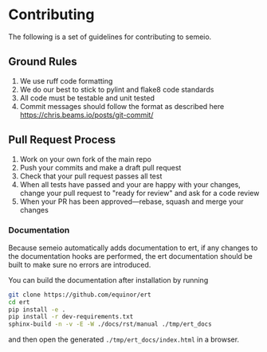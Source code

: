 # Contributing

The following is a set of guidelines for contributing to semeio.

## Ground Rules

1. We use ruff code formatting
1. We do our best to stick to pylint and flake8 code standards
1. All code must be testable and unit tested
1. Commit messages should follow the format as described here https://chris.beams.io/posts/git-commit/

## Pull Request Process

1. Work on your own fork of the main repo
1. Push your commits and make a draft pull request
1. Check that your pull request passes all test
1. When all tests have passed and your are happy with your changes, change your pull request to "ready for review"
   and ask for a code review
1. When your PR has been approved—rebase, squash and merge your changes

### Documentation

Because semeio automatically adds documentation to ert, if any changes to the documentation hooks are
performed, the ert documentation should be built to make sure no errors are introduced.

You can build the documentation after installation by running
```bash
git clone https://github.com/equinor/ert
cd ert
pip install -e .
pip install -r dev-requirements.txt
sphinx-build -n -v -E -W ./docs/rst/manual ./tmp/ert_docs
```
and then open the generated `./tmp/ert_docs/index.html` in a browser.
